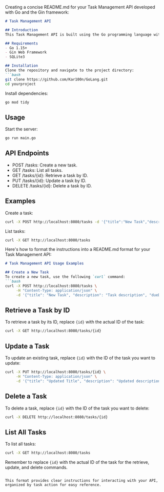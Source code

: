 Creating a concise README.md for your Task Management API developed with Go and the Gin framework:

```markdown
# Task Management API

## Introduction
This Task Management API is built using the Go programming language with the Gin framework and SQLite database. It provides a simple yet powerful way to manage tasks with functionalities like creating, retrieving, updating, and deleting tasks.

## Requirements
- Go 1.15+
- Gin Web Framework
- SQLite3

## Installation
Clone the repository and navigate to the project directory:
```bash
git clone https://github.com/Kar100n/GoLang.git
cd yourproject
```
Install dependencies:
```bash
go mod tidy
```

## Usage
Start the server:
```bash
go run main.go
```

## API Endpoints
- POST /tasks: Create a new task.
- GET /tasks: List all tasks.
- GET /tasks/{id}: Retrieve a task by ID.
- PUT /tasks/{id}: Update a task by ID.
- DELETE /tasks/{id}: Delete a task by ID.

## Examples
Create a task:
```bash
curl -X POST http://localhost:8080/tasks -d '{"title":"New Task","description":"Description","dueDate":"2024-01-01"}'
```
List tasks:
```bash
curl -X GET http://localhost:8080/tasks
```

Here's how to format the instructions into a README.md format for your Task Management API:

```markdown
# Task Management API Usage Examples

## Create a New Task
To create a new task, use the following `curl` command:
```bash
curl -X POST http://localhost:8080/tasks \
     -H "Content-Type: application/json" \
     -d '{"title": "New Task", "description": "Task description", "dueDate": "2024-03-01"}'
```

## Retrieve a Task by ID
To retrieve a task by its ID, replace `{id}` with the actual ID of the task:
```bash
curl -X GET http://localhost:8080/tasks/{id}
```

## Update a Task
To update an existing task, replace `{id}` with the ID of the task you want to update:
```bash
curl -X PUT http://localhost:8080/tasks/{id} \
     -H "Content-Type: application/json" \
     -d '{"title": "Updated Title", "description": "Updated description", "dueDate": "2024-03-10"}'
```

## Delete a Task
To delete a task, replace `{id}` with the ID of the task you want to delete:
```bash
curl -X DELETE http://localhost:8080/tasks/{id}
```

## List All Tasks
To list all tasks:
```bash
curl -X GET http://localhost:8080/tasks
```

Remember to replace `{id}` with the actual ID of the task for the retrieve, update, and delete commands.
```

This format provides clear instructions for interacting with your API, organized by task action for easy reference.
```

